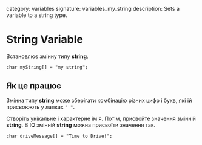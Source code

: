category: variables 
signature: variables_my_string
description: Sets a variable to a string type.

# String Variable

Встановлює змінну типу **string**.

`char myString[] = "my string";`

## Як це працює

Змінна типу **string** може зберігати комбінацію різних цифр і букв, які їй присвоюють у лапках `" "`.

Створіть унікальне і характерне ім'я. Потім, присвойте значення змінній **string**. В IQ змінній **string** можна присвоїти значення так.

`char driveMessage[] = "Time to Drive!";`

<advanced>
</advanced>
